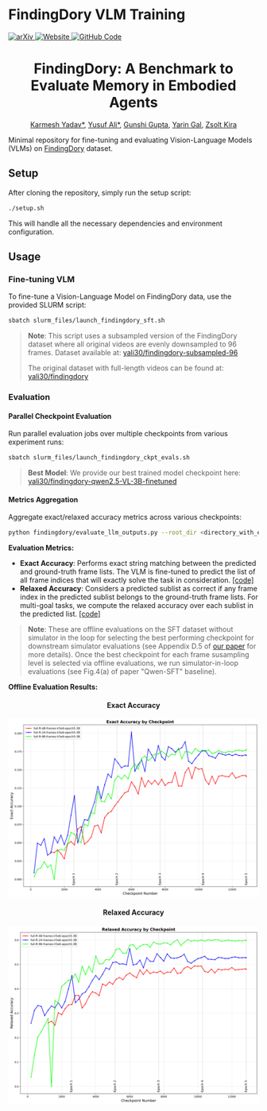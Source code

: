 # FindingDory VLM Training

<a href="https://arxiv.org/abs/2506.15635" target="_blank">
    <img alt="arXiv" src="https://img.shields.io/badge/arXiv-FindingDory-red?logo=arxiv" height="20" />
</a>
<a href="https://findingdory-benchmark.github.io/" target="_blank">
    <img alt="Website" src="https://img.shields.io/badge/🌎_Website-FindingDory-blue.svg" height="20" />
</a>
<a href="https://github.com/findingdory-benchmark/findingdory-trl" target="_blank">
    <img alt="GitHub Code" src="https://img.shields.io/badge/Code-FindingDory--TRL-white?&logo=github&logoColor=white" />
</a>

<div align="center">
<h1>FindingDory: A Benchmark to Evaluate Memory in Embodied Agents</h1>
<p>
  <a href="https://www.karmeshyadav.com/">Karmesh Yadav*</a>, 
  <a href="https://yusufali98.github.io/">Yusuf Ali*</a>,
  <a href="https://gunshigupta.netlify.app/">Gunshi Gupta</a>,
  <a href="https://www.cs.ox.ac.uk/people/yarin.gal/website/">Yarin Gal</a>,
  <a href="https://faculty.cc.gatech.edu/~zk15/">Zsolt Kira</a>
</p>
</div>

Minimal repository for fine-tuning and evaluating Vision-Language Models (VLMs) on [FindingDory](https://findingdory-benchmark.github.io/) dataset.

## Setup

After cloning the repository, simply run the setup script:

```bash
./setup.sh
```

This will handle all the necessary dependencies and environment configuration.

## Usage

### Fine-tuning VLM

To fine-tune a Vision-Language Model on FindingDory data, use the provided SLURM script:

```bash
sbatch slurm_files/launch_findingdory_sft.sh
```

> **Note**: This script uses a subsampled version of the FindingDory dataset where all original videos are evenly downsampled to 96 frames. Dataset available at: [yali30/findingdory-subsampled-96](https://huggingface.co/datasets/yali30/findingdory-subsampled-96)
> 
> The original dataset with full-length videos can be found at: [yali30/findingdory](https://huggingface.co/datasets/yali30/findingdory)

### Evaluation

#### Parallel Checkpoint Evaluation

Run parallel evaluation jobs over multiple checkpoints from various experiment runs:

```bash
sbatch slurm_files/launch_findingdory_ckpt_evals.sh
```

> **Best Model**: We provide our best trained model checkpoint here: [yali30/findingdory-qwen2.5-VL-3B-finetuned](https://huggingface.co/yali30/findingdory-qwen2.5-VL-3B-finetuned)

#### Metrics Aggregation

Aggregate exact/relaxed accuracy metrics across various checkpoints:

```bash
python findingdory/evaluate_llm_outputs.py --root_dir <directory_with_experiment_subfolders> --output_file <output_json_file_with_aggregated_results>
```

**Evaluation Metrics:**
- **Exact Accuracy**: Performs exact string matching between the predicted and ground-truth frame lists. The VLM is fine-tuned to predict the list of all frame indices that will exactly solve the task in consideration. [[code]](https://github.com/findingdory-benchmark/findingdory-train/blob/main/findingdory/evaluate_llm_outputs.py#L98-L100)
- **Relaxed Accuracy**: Considers a predicted sublist as correct if any frame index in the predicted sublist belongs to the ground-truth frame lists. For multi-goal tasks, we compute the relaxed accuracy over each sublist in the predicted list. [[code]](https://github.com/findingdory-benchmark/findingdory-train/blob/main/findingdory/evaluate_llm_outputs.py#L111-L112)

> **Note**: These are offline evaluations on the SFT dataset without simulator in the loop for selecting the best performing checkpoint for downstream simulator evaluations (see Appendix D.5 of [our paper](https://arxiv.org/pdf/2506.15635) for more details). Once the best checkpoint for each frame susampling level is selected via offline evaluations, we run simulator-in-loop evaluations (see Fig.4(a) of paper "Qwen-SFT" baseline). 

**Offline Evaluation Results:**

<div align="center">
<h4>Exact Accuracy</h4>
<img src="eval_outputs/exact_accuracy_plot.png" alt="Exact Accuracy Plot" width="600"/>

<h4>Relaxed Accuracy</h4>
<img src="eval_outputs/relaxed_accuracy_plot.png" alt="Relaxed Accuracy Plot" width="600"/>
</div>